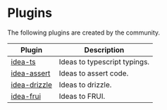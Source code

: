 # Plugins

The following plugins are created by the community.

| Plugin                                                     | Description                  |
|------------------------------------------------------------|------------------------------|
| [idea-ts](https://www.npmjs.com/package/idea-ts)           | Ideas to typescript typings. |
| [idea-assert](https://www.npmjs.com/package/idea-assert)   | Ideas to assert code.        |
| [idea-drizzle](https://www.npmjs.com/package/idea-drizzle) | Ideas to drizzle.            |
| [idea-frui](https://www.npmjs.com/package/idea-frui)       | Ideas to FRUI.               |